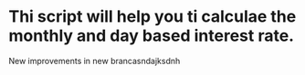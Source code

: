 # Thi script will help you ti calculae the monthly and day based interest rate.

New improvements in new brancasndajksdnh
